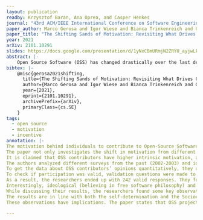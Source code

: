 ```yaml
---
layout: publication
readby: Krzysztof Baran, Ana Oprea, and Casper Henkes
journal: "43rd ACM/IEEE International Conference on Software Engineering"
paper_author: Marco Gerosa and Igor Wiese and Bianca Trinkenreich and Georg Link and Gregorio Robles and Christoph Treude and Igor Steinmacher and Anita Sarma
paper_title: "The Shifting Sands of Motivation: Revisiting What Drives Contributors in Open Source"
year: 2021
arXiv: 2101.10291
slides: https://docs.google.com/presentation/d/1yNxCBmURmjN2ZRYU_ayjwLkyS8haGLQz/edit?usp=sharing&ouid=117094555370619585757&rtpof=true&sd=true
abstract: |-
    Open Source Software (OSS) has changed drastically over the last decade, with OSS projects now producing a large ecosystem of popular products, involving industry participation, and providing professional career opportunities. But our field's understanding of what motivates people to contribute to OSS is still fundamentally grounded in studies from the early 2000s. With the changed landscape of OSS, it is very likely that motivations to join OSS have also evolved. Through a survey of 242 OSS contributors, we investigate shifts in motivation from three perspectives: (1) the impact of the new OSS landscape, (2) the impact of individuals' personal growth as they become part of OSS communities, and (3) the impact of differences in individuals' demographics. Our results show that some motivations related to social aspects and reputation increased in frequency and that some intrinsic and internalized motivations, such as learning and intellectual stimulation, are still highly relevant. We also found that contributing to OSS often transforms extrinsic motivations to intrinsic, and that while experienced contributors often shift toward altruism, novices often shift toward career, fun, kinship, and learning. OSS projects can leverage our results to revisit current strategies to attract and retain contributors, and researchers and tool builders can better support the design of new studies and tools to engage and support OSS development.
bibtex: |-
    @misc{gerosa2021shifting,
      title={The Shifting Sands of Motivation: Revisiting What Drives Contributors in Open Source}, 
      author={Marco Gerosa and Igor Wiese and Bianca Trinkenreich and Georg Link and Gregorio Robles and Christoph Treude and Igor Steinmacher and Anita Sarma},
      year={2021},
      eprint={2101.10291},
      archivePrefix={arXiv},
      primaryClass={cs.SE}
	}
tags:
  - open source
  - motivation
  - incentive
annotation: |-
The motivation behind individuals to contribute to Open-Source Software (OSS) has been largely overlooked in the past years. This paper embarks on the journey of (re)discovering the ambitions from which originate the drive of people to participate in OSS and how this type of motivation has changed throughout the years.
The paper not only investigates the shift in motivation from different generations of contributors but also examines the shift in motivation in one individual over time.
It is claimed that OSS contributors have higher intrinsic motivation, are more autonomous, and are more self-determined. Other studies, such as the one from Von Krogh et al., have researched this field to categorize the incipient studies of motivation in OSS.
The authors analyzed different surveys from the past (2002-2003) and identified 12 main motivations for contributing to OSS, divided into Intrinsic, Internalised Extrinsic, and Extrinsic categories.
To get the data about OSS contributors’ opinions quantitatively, they used five-point Likert-scale (“strongly disagree'' to “strongly agree”) questions to determine how contributors feel they are motivated. On top of that, they had open questions to gauge deeper into the participants’ reasoning. They also recorded demographic data like age, gender identity, country of origin and residence, whether they were paid or unpaid for their contributions, etcetera. 
To check if participation was valid, validation questions were made to see if the participants were paying attention. The survey was posted on social media with ads, and the authors’ network was utilized to spread the study. 
As a result, the researchers ended up with 242 valid responses. They found out that intrinsic motivations like Fun, Altruism, and Kinship seemed to be major reasons for contributing to OSS, no matter the age, region, tenure of the contributor, and career stage. Additionally, they found that coursework at universities and programs that promote OSS like Google Summer of Code seemed to help the incentives to contribute. 
Interestingly, ideological (believing in free software philosophy) and own-use (a will to tweak the software for their purposes) motivations have been on the decline.
While discussing their results, the researchers found some key observations and implications.
The results are in line with both the self-determination and the Socioemotional Selectivity theory. The first theory proposes a shift from extrinsic motivations to intrinsic ones while the other suggests that younger people value future-oriented goals while older people value present time goals more. They also show that novices often shift their motivation towards career-oriented motivations, which may relate to the current landscape of OSS in which big companies play a significant role.
These observations have implications. The paper states that OSS projects might invest in the community and society to retain older developers and might invest in career, fun, kinship, learning, and extrinsic factors like GSoC and course work to attract and better retain novices who might become the future of the OSS projects.

---
```


<!--mandatory fields: paper_title, readby, paper_author, journal, year, doi or preprint or arxiv, slides (if you have), abstract, annotation -->